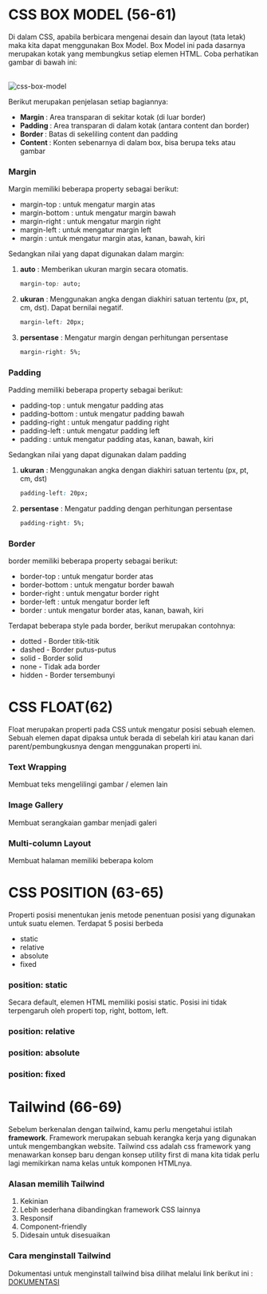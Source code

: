 # CSS BOX MODEL (56-61)
Di dalam CSS, apabila berbicara mengenai desain dan layout (tata letak) maka kita dapat menggunakan Box Model. Box Model ini pada dasarnya merupakan kotak yang membungkus setiap elemen HTML. Coba perhatikan gambar di bawah ini:<br><br>

<img src="https://drive.google.com/uc?export=view&id=1-88ZyQ4Ewfn0BvwM8gIR_MNq39IgxG3w" alt="css-box-model"><br>

Berikut merupakan penjelasan setiap bagiannya:

<ul>
<li> <b> Margin </b> : Area transparan di sekitar kotak (di luar border)

<li> <b> Padding </b> : Area transparan di dalam kotak (antara content dan border)

<li> <b> Border </b> : Batas di sekeliling content dan padding

<li> <b> Content </b> : Konten sebenarnya di dalam box, bisa berupa teks atau gambar
</ul>


### Margin
Margin memiliki beberapa property sebagai berikut:
<ul>
<li> margin-top : untuk mengatur margin atas
<li> margin-bottom : untuk mengatur margin bawah
<li> margin-right : untuk mengatur margin right
<li> margin-left : untuk mengatur margin left
<li> margin : untuk mengatur margin atas, kanan, bawah, kiri
</ul>


Sedangkan nilai yang dapat digunakan dalam margin:<br>
1. <b>auto</b> : Memberikan ukuran margin secara otomatis.</li>
    ```css
    margin-top: auto;
    ```

2. <b>ukuran</b> :  Menggunakan angka dengan diakhiri satuan tertentu (px, pt, cm, dst). Dapat bernilai negatif.
    ```css
    margin-left: 20px;
    ```
3. <b>persentase</b> : Mengatur margin dengan perhitungan persentase
    ```css
    margin-right: 5%;
    ```

### Padding
Padding memiliki beberapa property sebagai berikut:
<ul>
<li> padding-top : untuk mengatur padding atas
<li> padding-bottom : untuk mengatur padding bawah
<li> padding-right : untuk mengatur padding right
<li> padding-left : untuk mengatur padding left
<li> padding : untuk mengatur padding atas, kanan, bawah, kiri
</ul>


Sedangkan nilai yang dapat digunakan dalam padding <br>

1. <b>ukuran</b> :  Menggunakan angka dengan diakhiri satuan tertentu (px, pt, cm, dst)
    ```css
    padding-left: 20px;
    ```
2. <b>persentase</b> : Mengatur padding dengan perhitungan persentase
    ```css
    padding-right: 5%;
    ```


### Border
border memiliki beberapa property sebagai berikut:
<ul>
<li> border-top : untuk mengatur border atas
<li> border-bottom : untuk mengatur border bawah
<li> border-right : untuk mengatur border right
<li> border-left : untuk mengatur border left
<li> border : untuk mengatur border atas, kanan, bawah, kiri
</ul>


Terdapat beberapa style pada border, berikut merupakan contohnya:
- dotted - Border titik-titik
- dashed - Border putus-putus
- solid - Border solid
- none - Tidak ada border
- hidden - Border tersembunyi


# CSS FLOAT(62)
Float merupakan properti pada CSS untuk mengatur posisi sebuah elemen. Sebuah elemen dapat dipaksa untuk berada di sebelah kiri atau kanan dari parent/pembungkusnya dengan menggunakan properti ini.

### Text Wrapping
Membuat teks mengelilingi gambar / elemen lain<br>

### Image Gallery
Membuat serangkaian gambar menjadi galeri<br>

### Multi-column Layout
Membuat halaman memiliki beberapa kolom


# CSS POSITION (63-65)
Properti posisi menentukan jenis metode penentuan posisi yang digunakan untuk suatu elemen.
Terdapat 5 posisi berbeda
- static
- relative
- absolute
- fixed

### position: static
Secara default, elemen HTML memiliki posisi static. Posisi ini tidak terpengaruh oleh properti top, right, bottom, left.

### position: relative

### position: absolute

### position: fixed


# Tailwind (66-69)
Sebelum berkenalan dengan tailwind, kamu perlu mengetahui istilah <b>framework</b>. 
Framework merupakan sebuah kerangka kerja yang digunakan untuk mengembangkan website.
Tailwind css adalah css framework yang menawarkan konsep baru dengan konsep utility first di mana kita tidak perlu lagi memikirkan nama kelas untuk komponen HTMLnya.

### Alasan memilih Tailwind
1. Kekinian
2. Lebih sederhana dibandingkan framework CSS lainnya
3. Responsif
4. Component-friendly
5. Didesain untuk disesuaikan

### Cara menginstall Tailwind
Dokumentasi untuk menginstall tailwind bisa dilihat melalui link berikut ini : [DOKUMENTASI](https://tailwindcss.com/docs/installation)

